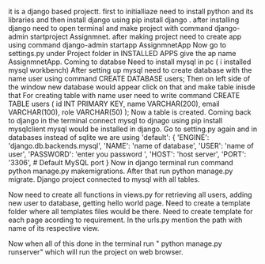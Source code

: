 it is a django based projectt.
first to initialliaze need to install python and its libraries and then install django using pip install django .
after installing django need to open terminal and make project with command django-admin startproject Assignmnet.
after making project need to create app using command django-admin startapp AssignmnetApp 
Now go to settings.py under Project folder in INSTALLED APPS give the ap name AssignmnetApp.
Coming to databse
Need to install mysql in pc ( i installed mysql workbench)
After setting up mysql need to create database with the name user using command CREATE DATABASE users;
Then on left side of the window new database would appear click on that and make table inisde that
For creating table with name user need to write command 
CREATE TABLE users (
    id INT PRIMARY KEY,
    name VARCHAR(200),
    email VARCHAR(100),
    role VARCHAR(50)
);
Now a table is created.
Coming back to django in the terminal connect mysql to djnago using pip install mysqlclient
mysql would be installed in django.
Go to setting.py again and in databases instead of sqlite we are using 
'default': {
        'ENGINE': 'django.db.backends.mysql',
        'NAME': 'name of database',
        'USER': 'name of user',
        'PASSWORD': 'enter you password ',
        'HOST': 'host server', 
        'PORT': '3306',       # Default MySQL port
    }
Now in django terminal run command python manage.py makemigrations.
After that run python manage.py migrate.
Django project connected to mysql with all tables.

Now need to create all functions in views.py for retrieving all users, adding new user to database, getting hello world page.
Need to create a template folder where all templates files would be there.
Need to create template for each page acording to requirement.
In the urls.py mention the path with name of its respective view.

Now when all of this done in the terminal run " python manage.py runserver" which will run the project on web browser.

 
